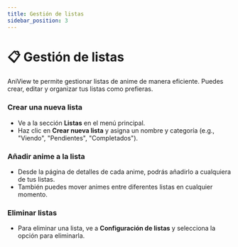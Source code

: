 ```yaml
---
title: Gestión de listas
sidebar_position: 3
---
```


# 📋 Gestión de listas

AniView te permite gestionar listas de anime de manera eficiente. Puedes crear, editar y organizar tus listas como prefieras.

### Crear una nueva lista

- Ve a la sección **Listas** en el menú principal.
- Haz clic en **Crear nueva lista** y asigna un nombre y categoría (e.g., "Viendo", "Pendientes", "Completados").

### Añadir anime a la lista

- Desde la página de detalles de cada anime, podrás añadirlo a cualquiera de tus listas.
- También puedes mover animes entre diferentes listas en cualquier momento.

### Eliminar listas

- Para eliminar una lista, ve a **Configuración de listas** y selecciona la opción para eliminarla.

